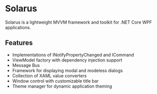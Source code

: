 # Solarus

Solarus is a lightweight MVVM framework and toolkit for .NET Core WPF applications.

## Features

- Implementations of INotifyPropertyChanged and ICommand
- ViewModel factory with dependency injection support
- Message Bus
- Framework for displaying modal and modeless dialogs
- Collection of XAML value converters
- Window control with customizable title bar
- Theme manager for dynamic application theming
